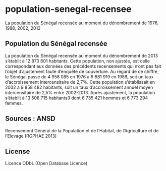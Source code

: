 population-senegal-recensee
==================

La population du Sénégal recensée au moment du dénombrement de 1976, 1988, 2002, 2013

## Population du Sénégal recensée

La population du Sénégal recensée au moment du dénombrement de 2013 s’établit à 12 873 601 habitants. Cette population, non ajustée, est celle correspondant aux données des précédents recensements qui n’ont pas fait l’objet d’ajustement faute d’enquête de couverture. Au regard de ce chiffre, le Sénégal passe de 4 958 085 en 1976 à 6 881 919 en 1988, soit un taux d’accroissement intercensitaire de 2,7%. Cette population s’établissait en 2002 à 9 858 482 habitants, soit un taux d’accroissement annuel moyen intercensitaire de 2,5% entre 2002-2013. Après ajustement, la population s’établit à 13 508 715 habitants3 dont 6 735 421 hommes et 6 773 294 femmes. 

## Sources : ANSD
Recensement Général de la Population et de l’Habitat, de l’Agriculture et de l’Elevage (RGPHAE 2013)

## License
Licence ODbL (Open Database Licence)